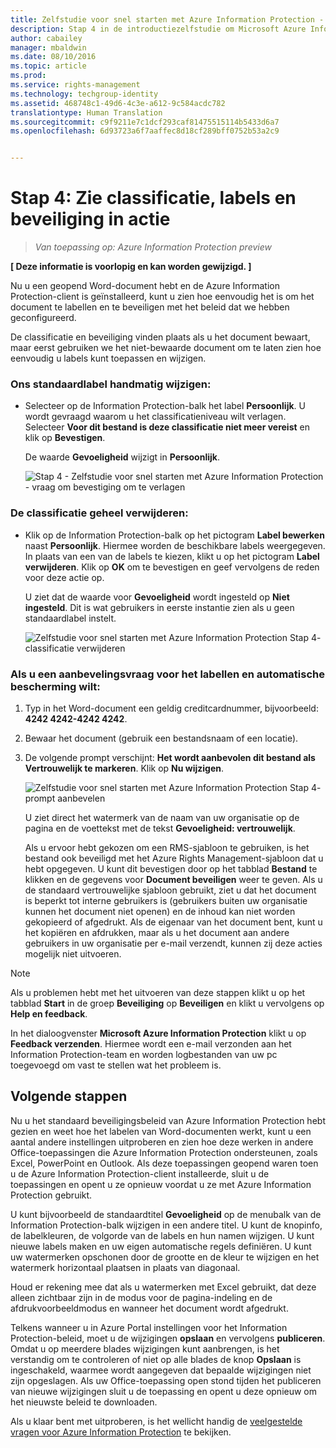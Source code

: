 ```yaml
---
title: Zelfstudie voor snel starten met Azure Information Protection - Stap 4 | Azure Rights Management
description: Stap 4 in de introductiezelfstudie om Microsoft Azure Information Protection snel uit te proberen voor uw organisatie, met slechts 4 stappen die minder dan 15 minuten duren.
author: cabailey
manager: mbaldwin
ms.date: 08/10/2016
ms.topic: article
ms.prod: 
ms.service: rights-management
ms.technology: techgroup-identity
ms.assetid: 468748c1-49d6-4c3e-a612-9c584acdc782
translationtype: Human Translation
ms.sourcegitcommit: c9f9211e7c1dcf293caf81475515114b5433d6a7
ms.openlocfilehash: 6d93723a6f7aaffec8d18cf289bff0752b53a2c9


---
```


# Stap 4: Zie classificatie, labels en beveiliging in actie 

>*Van toepassing op: Azure Information Protection preview*

**[ Deze informatie is voorlopig en kan worden gewijzigd. ]**

Nu u een geopend Word-document hebt en de Azure Information Protection-client is geïnstalleerd, kunt u zien hoe eenvoudig het is om het document te labellen en te beveiligen met het beleid dat we hebben geconfigureerd.

De classificatie en beveiliging vinden plaats als u het document bewaart, maar eerst gebruiken we het niet-bewaarde document om te laten zien hoe eenvoudig u labels kunt toepassen en wijzigen.

### Ons standaardlabel handmatig wijzigen:

- Selecteer op de Information Protection-balk het label **Persoonlijk**. U wordt gevraagd waarom u het classificatieniveau wilt verlagen. Selecteer **Voor dit bestand is deze classificatie niet meer vereist** en klik op **Bevestigen**.  

    De waarde **Gevoeligheid** wijzigt in **Persoonlijk**.

    ![Stap 4 - Zelfstudie voor snel starten met Azure Information Protection - vraag om bevestiging om te verlagen](../media/confirm-lowering.png)

### De classificatie geheel verwijderen:

- Klik op de Information Protection-balk op het pictogram **Label bewerken** naast **Persoonlijk**. Hiermee worden de beschikbare labels weergegeven. In plaats van een van de labels te kiezen, klikt u op het pictogram **Label verwijderen**. Klik op **OK** om te bevestigen en geef vervolgens de reden voor deze actie op.  

    U ziet dat de waarde voor **Gevoeligheid** wordt ingesteld op **Niet ingesteld**. Dit is wat gebruikers in eerste instantie zien als u geen standaardlabel instelt.

    ![Zelfstudie voor snel starten met Azure Information Protection Stap 4- classificatie verwijderen](../media/sensitivity-not-set.png)


### Als u een aanbevelingsvraag voor het labellen en automatische bescherming wilt:

1. Typ in het Word-document een geldig creditcardnummer, bijvoorbeeld: **4242 4242-4242 4242**. 

2. Bewaar het document (gebruik een bestandsnaam of een locatie). 

3. De volgende prompt verschijnt: **Het wordt aanbevolen dit bestand als Vertrouwelijk te markeren**. Klik op **Nu wijzigen**.

    ![Zelfstudie voor snel starten met Azure Information Protection Stap 4- prompt aanbevelen](../media/change-now.png)

    U ziet direct het watermerk van de naam van uw organisatie op de pagina en de voettekst met de tekst **Gevoeligheid: vertrouwelijk**. 

    Als u ervoor hebt gekozen om een RMS-sjabloon te gebruiken, is het bestand ook beveiligd met het Azure Rights Management-sjabloon dat u hebt opgegeven. U kunt dit bevestigen door op het tabblad **Bestand** te klikken en de gegevens voor **Document beveiligen** weer te geven. Als u de standaard vertrouwelijke sjabloon gebruikt, ziet u dat het document is beperkt tot interne gebruikers is (gebruikers buiten uw organisatie kunnen het document niet openen) en de inhoud kan niet worden gekopieerd of afgedrukt. Als de eigenaar van het document bent, kunt u het kopiëren en afdrukken, maar als u het document aan andere gebruikers in uw organisatie per e-mail verzendt, kunnen zij deze acties mogelijk niet uitvoeren.

> [!NOTE]
>Als u problemen hebt met het uitvoeren van deze stappen klikt u op het tabblad **Start** in de groep **Beveiliging** op **Beveiligen** en klikt u vervolgens op **Help en feedback**. 
>
>In het dialoogvenster **Microsoft Azure Information Protection** klikt u op **Feedback verzenden**. Hiermee wordt een e-mail verzonden aan het Information Protection-team en worden logbestanden van uw pc toegevoegd om vast te stellen wat het probleem is.

##  Volgende stappen

Nu u het standaard beveiligingsbeleid van Azure Information Protection hebt gezien en weet hoe het labelen van Word-documenten werkt, kunt u een aantal andere instellingen uitproberen en zien hoe deze werken in andere Office-toepassingen die Azure Information Protection ondersteunen, zoals Excel, PowerPoint en Outlook. Als deze toepassingen geopend waren toen u de Azure Information Protection-client installeerde, sluit u de toepassingen en opent u ze opnieuw voordat u ze met Azure Information Protection gebruikt.

U kunt bijvoorbeeld de standaardtitel **Gevoeligheid** op de menubalk van de Information Protection-balk wijzigen in een andere titel. U kunt de knopinfo, de labelkleuren, de volgorde van de labels en hun namen wijzigen. U kunt nieuwe labels maken en uw eigen automatische regels definiëren. U kunt uw watermerken opschonen door de grootte en de kleur te wijzigen en het watermerk horizontaal plaatsen in plaats van diagonaal.

Houd er rekening mee dat als u watermerken met Excel gebruikt, dat deze alleen zichtbaar zijn in de modus voor de pagina-indeling en de afdrukvoorbeeldmodus en wanneer het document wordt afgedrukt.

Telkens wanneer u in Azure Portal instellingen voor het Information Protection-beleid, moet u de wijzigingen **opslaan** en vervolgens **publiceren**. Omdat u op meerdere blades wijzigingen kunt aanbrengen, is het verstandig om te controleren of niet op alle blades de knop **Opslaan** is ingeschakeld, waarmee wordt aangegeven dat bepaalde wijzigingen niet zijn opgeslagen. Als uw Office-toepassing open stond tijden het publiceren van nieuwe wijzigingen sluit u de toepassing en opent u deze opnieuw om het nieuwste beleid te downloaden.

Als u klaar bent met uitproberen, is het wellicht handig de [veelgestelde vragen voor Azure Information Protection](faq.md) te bekijken.




<!--HONumber=Aug16_HO4-->



